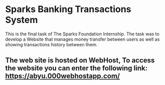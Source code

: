 # Sparks Banking Transactions System

This is the final task of The Sparks Foundation Internship. The task was to develop a Website that manages money transfer between users as well as showing transactions history between them.

## The web site is hosted on WebHost, To access the website you can enter the following link: https://abyu.000webhostapp.com/



